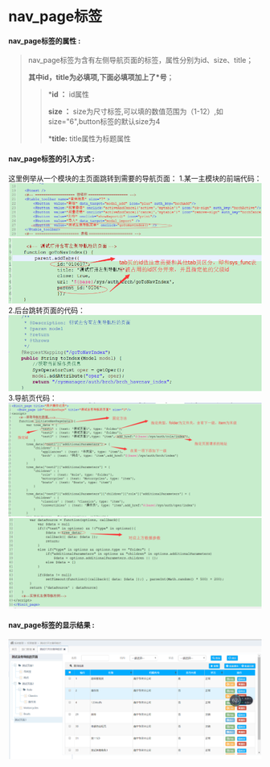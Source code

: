 # nav_page**标签**

#### nav_page**标签的属性 :**

> nav_page标签为含有左侧导航页面的标签，属性分别为id、size、title；
>
> **其中id，title为必填项,下面必填项加上了\*号**；
>
> > ***id ：** id属性
> >
> > **size ：** size为尺寸标签,可以填的数值范围为（1-12）,如size="6",button标签的默认size为4
> >
> > ***title:** title属性为标题属性
> >

#### nav_page标签的引入方式 :
这里例举从一个模块的主页面跳转到需要的导航页面：
1.某一主模块的前端代码：
![](/assets/nav_page1.png)
![](/assets/nav_page3.png)
2.后台跳转页面的代码：
![](/assets/nav_page4.png)
3.导航页代码：
![](/assets/nav_page5.png)
![](/assets/nav_page6.png)


#### nav_page标签的显示结果 :

![](/assets/nav_page7.png)






